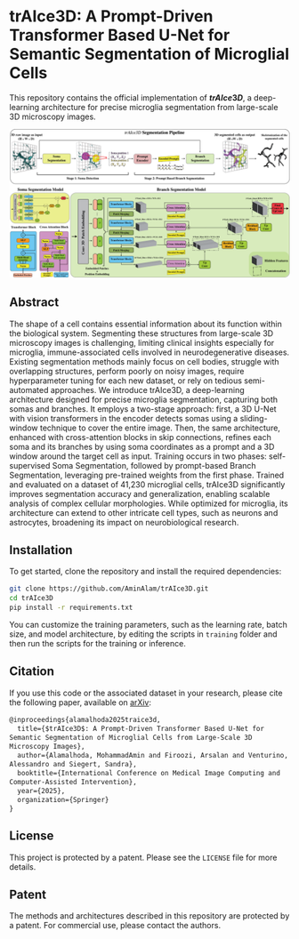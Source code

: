 # trAIce3D: A Prompt-Driven Transformer Based U-Net for Semantic Segmentation of Microglial Cells

This repository contains the official implementation of **$trAIce3D$**, a deep-learning architecture for precise microglia segmentation from large-scale 3D microscopy images.

<img src="images/fig1.png" alt="trAIce3D Pipline" style="background-color: white;">

## Abstract

The shape of a cell contains essential information about its function within the biological system. Segmenting these structures from large-scale 3D microscopy images is challenging, limiting clinical insights especially for microglia, immune-associated cells involved in neurodegenerative diseases. Existing segmentation methods mainly focus on cell bodies, struggle with overlapping structures, perform poorly on noisy images, require hyperparameter tuning for each new dataset, or rely on tedious semi-automated approaches. We introduce trAIce3D, a deep-learning architecture designed for precise microglia segmentation, capturing both somas and branches. It employs a two-stage approach: first, a 3D U-Net with vision transformers in the encoder detects somas using a sliding-window technique to cover the entire image. Then, the same architecture, enhanced with cross-attention blocks in skip connections, refines each soma and its branches by using soma coordinates as a prompt and a 3D window around the target cell as input. Training occurs in two phases: self-supervised Soma Segmentation, followed by prompt-based Branch Segmentation, leveraging pre-trained weights from the first phase. Trained and evaluated on a dataset of 41,230 microglial cells, trAIce3D significantly improves segmentation accuracy and generalization, enabling scalable analysis of complex cellular morphologies. While optimized for microglia, its architecture can extend to other intricate cell types, such as neurons and astrocytes, broadening its impact on neurobiological research.



## Installation

To get started, clone the repository and install the required dependencies:

```bash
git clone https://github.com/AminAlam/trAIce3D.git
cd trAIce3D
pip install -r requirements.txt
```

You can customize the training parameters, such as the learning rate, batch size, and model architecture, by editing the scripts in `training` folder and then run the scripts for the training or inference.

## Citation

If you use this code or the associated dataset in your research, please cite the following paper, available on [arXiv](https://arxiv.org/abs/2507.22635):

```
@inproceedings{alamalhoda2025traice3d,
  title={$trAIce3D$: A Prompt-Driven Transformer Based U-Net for Semantic Segmentation of Microglial Cells from Large-Scale 3D Microscopy Images},
  author={Alamalhoda, MohammadAmin and Firoozi, Arsalan and Venturino, Alessandro and Siegert, Sandra},
  booktitle={International Conference on Medical Image Computing and Computer-Assisted Intervention},
  year={2025},
  organization={Springer}
}
```

## License

This project is protected by a patent. Please see the `LICENSE` file for more details.

## Patent

The methods and architectures described in this repository are protected by a patent. For commercial use, please contact the authors.
